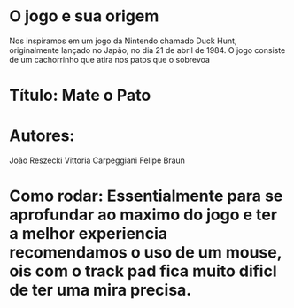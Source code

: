 # O jogo e sua origem
Nos inspiramos em um jogo da Nintendo chamado Duck Hunt, originalmente lançado no Japão, no dia 21 de abril de 1984. O jogo consiste de um cachorrinho que atira nos patos que o sobrevoa 
# Título: Mate o Pato
# Autores: 
João Reszecki
Vittoria Carpeggiani
Felipe Braun
# Como rodar: Essentialmente para se aprofundar ao maximo do jogo e ter a melhor experiencia recomendamos o uso de um mouse, ois com o track pad fica muito dificl de ter uma mira precisa.
